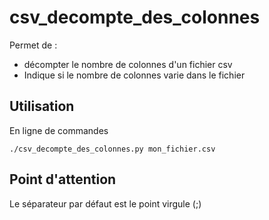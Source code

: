 # csv_decompte_des_colonnes
Permet de :
 * décompter le nombre de colonnes d'un fichier csv
 * Indique si le nombre de colonnes varie dans le fichier

## Utilisation
En ligne de commandes
```
./csv_decompte_des_colonnes.py mon_fichier.csv
```

## Point d'attention
Le séparateur par défaut est le point virgule (;)

